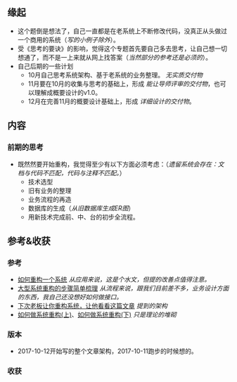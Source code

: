 ##  缘起
+ 这个题倒是想法了，自己一直都是在老系统上不断修改代码，没真正从头做过一个商用的系统（*写的小例子除外*）。
+ 受《思考的要诀》的影响，觉得这个专题首先要自己多去思考，让自己想一切想通了，而不是一上来就从网上找答案（*当然部分的参考还是必须的*）。
+ 自己后期的一些计划
    + 10月自己思考系统架构、基于老系统的业务整理。  *无实质交付物*
    + 11月要在10月的收集与思考的基础上，形成 *能让导师评审的交付物*，也可以理解成概要设计的v1.0。
    + 12月在完善11月的概要设计基础上，形成 *详细设计的交付物*。

##  内容
###  前期的思考
+ 既然然要开始重构，我觉得至少有以下方面必须考虑：（*遗留系统会存在：文档与代码不匹配，代码与注释不匹配。*）
    + 技术选型
    + 旧有业务的整理
    + 业务流程的再造
    + 数据库的生成（*从旧数据库生成ER图*）
    + 用新技术完成前、中、台的初步全流程。

##  参考&收获
###  参考
+ [如何重构一个系统](http://blog.csdn.net/liu251/article/details/42060105) *从应用来说，这是个水文，但提的改善点值得注意。*
+ [大型系统重构的步骤简单梳理](http://blog.jobbole.com/103520/) *从流程来说，跟我们目前差不多，业务设计方面的东西，我自己还没想好如何做接口。*
+ [下次老板让你重构系统，让他看看这篇文章](http://36kr.com/p/5038263.html) *提到的架构*
+ [如何做系统重构(上)](https://zhuanlan.zhihu.com/p/26772077)、[如何做系统重构(下)](https://zhuanlan.zhihu.com/p/26821585) *只是理论的堆砌*

###  版本
+ 2017-10-12开始写的整个文章架构，2017-10-11跑步的时候想的。

###  收获
